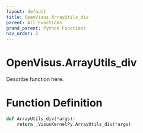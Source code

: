 ```yaml
---
layout: default
title: OpenVisus.ArrayUtils_div
parent: All Functions
grand_parent: Python Functions
nav_order: 2
---
```


# OpenVisus.ArrayUtils_div

Describe function here.

# Function Definition

```python
def ArrayUtils_div(*args):
    return _VisusKernelPy.ArrayUtils_div(*args)
```